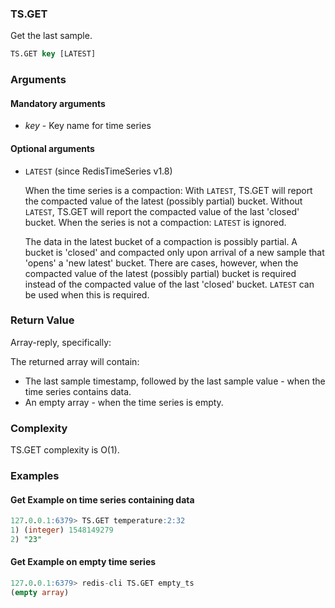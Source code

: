 ### TS.GET

Get the last sample.

```sql
TS.GET key [LATEST]
```

### Arguments

#### Mandatory arguments

* _key_ - Key name for time series

#### Optional arguments

* `LATEST` (since RedisTimeSeries v1.8)

  When the time series is a compaction: With `LATEST`, TS.GET will report the compacted value of the latest (possibly partial) bucket. Without `LATEST`, TS.GET will report the compacted value of the last 'closed' bucket. When the series is not a compaction: `LATEST` is ignored.
  
  The data in the latest bucket of a compaction is possibly partial. A bucket is 'closed' and compacted only upon arrival of a new sample that 'opens' a 'new latest' bucket. There are cases, however, when the compacted value of the latest (possibly partial) bucket is required instead of the compacted value of the last 'closed' bucket. `LATEST` can be used when this is required.

### Return Value

Array-reply, specifically:

The returned array will contain:
- The last sample timestamp, followed by the last sample value - when the time series contains data. 
- An empty array - when the time series is empty.

### Complexity

TS.GET complexity is O(1).

### Examples

#### Get Example on time series containing data

```sql
127.0.0.1:6379> TS.GET temperature:2:32
1) (integer) 1548149279
2) "23"
```

#### Get Example on empty time series 

```sql
127.0.0.1:6379> redis-cli TS.GET empty_ts
(empty array)
```
